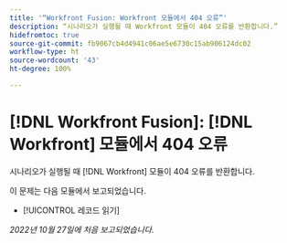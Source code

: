 ```yaml
---
title: '“Workfront Fusion: Workfront 모듈에서 404 오류”'
description: “시나리오가 실행될 때 Workfront 모듈이 404 오류를 반환합니다.”
hidefromtoc: true
source-git-commit: fb9067cb4d4941c06ae5e6730c15ab906124dc02
workflow-type: ht
source-wordcount: '43'
ht-degree: 100%

---
```



# [!DNL Workfront Fusion]: [!DNL Workfront] 모듈에서 404 오류

시나리오가 실행될 때 [!DNL Workfront] 모듈이 404 오류를 반환합니다.

이 문제는 다음 모듈에서 보고되었습니다.

* [!UICONTROL 레코드 읽기]

_2022년 10월 27일에 처음 보고되었습니다._

